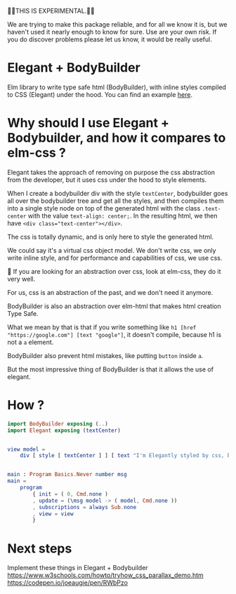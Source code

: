 🚨🚨THIS IS EXPERIMENTAL.🚨🚨

We are trying to make this package reliable, and for all we know it is, but we haven't used it nearly enough to know for sure. Use are your own risk. If you do discover problems please let us know, it would be really useful.

# Elegant + BodyBuilder

Elm library to write type safe html (BodyBuilder), with inline styles compiled to CSS (Elegant) under the hood. You can find an example [here](https://elm-bodybuilder.github.io/elegant/).

# Why should I use Elegant + Bodybuilder, and how it compares to elm-css ?

Elegant takes the approach of removing on purpose the css abstraction from the developer, but it uses css under the hood to style elements.

When I create a bodybuilder div with the style `textCenter`, bodybuilder goes all over the bodybuilder tree and get all the styles, and then compiles them into a single style node on top of the generated html with the class `.text-center` with the value `text-align: center;`. In the resulting html, we then have `<div class="text-center"></div>`.

The css is totally dynamic, and is only here to style the generated html.

We could say it's a virtual css object model. We don't write css, we only write inline style, and for performance and capabilities of css, we use css.

🚨 If you are looking for an abstraction over css, look at elm-css, they do it very well.

For us, css is an abstraction of the past, and we don't need it anymore.

BodyBuilder is also an abstraction over elm-html that makes html creation Type Safe.

What we mean by that is that if you write something like `h1 [href "https://google.com"] [text "google"]`, it doesn't compile, because h1 is not a `a` element.

BodyBuilder also prevent html mistakes, like putting `button` inside `a`.

But the most impressive thing of BodyBuilder is that it allows the use of elegant.

# How ?

```elm
import BodyBuilder exposing (..)
import Elegant exposing (textCenter)


view model =
    div [ style [ textCenter ] ] [ text "I'm Elegantly styled by css, but my style is set inline" ]


main : Program Basics.Never number msg
main =
    program
        { init = ( 0, Cmd.none )
        , update = (\msg model -> ( model, Cmd.none ))
        , subscriptions = always Sub.none
        , view = view
        }

```

# Next steps

Implement these things in Elegant + Bodybuilder
https://www.w3schools.com/howto/tryhow_css_parallax_demo.htm
https://codepen.io/joeaugie/pen/RWbPzo
